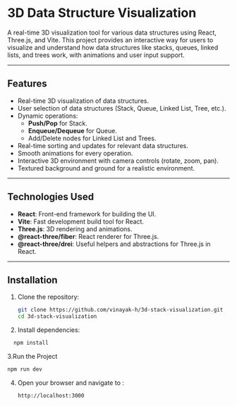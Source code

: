 # 3D Data Structure Visualization

A real-time 3D visualization tool for various data structures using React, Three.js, and Vite. This project provides an interactive way for users to visualize and understand how data structures like stacks, queues, linked lists, and trees work, with animations and user input support.

---

## Features

- Real-time 3D visualization of data structures.
- User selection of data structures (Stack, Queue, Linked List, Tree, etc.).
- Dynamic operations:
  - **Push/Pop** for Stack.
  - **Enqueue/Dequeue** for Queue.
  - Add/Delete nodes for Linked List and Trees.
- Real-time sorting and updates for relevant data structures.
- Smooth animations for every operation.
- Interactive 3D environment with camera controls (rotate, zoom, pan).
- Textured background and ground for a realistic environment.

---

## Technologies Used

- **React**: Front-end framework for building the UI.
- **Vite**: Fast development build tool for React.
- **Three.js**: 3D rendering and animations.
- **@react-three/fiber**: React renderer for Three.js.
- **@react-three/drei**: Useful helpers and abstractions for Three.js in React.

---

## Installation

1. Clone the repository:
   ```bash
   git clone https://github.com/vinayak-h/3d-stack-visualization.git
   cd 3d-stack-visualization
2. Install dependencies:
  ```bash
    npm install
  ```
3.Run the Project
  ```bash
  npm run dev
  ```
4. Open your browser and navigate to :
   ```bash
   http://localhost:3000
   ```




























